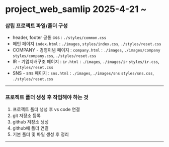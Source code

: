 # project_web_samlip 2025-4-21 ~
### 삼립 프로젝트 파일/폴더 구성
* header, footer 공통 css : `./styles/common.css`
* 메인 페이지 `index.html` : `./images`, `styles/index.css`, `./styles/reset.css`
* COMPANY - 경영이념 페이지 : `company.html` :  `./images`, `./images/company` `styles/company.css`, `./styles/reset.css`
* IR - 기업지배구조 페이지 : `ir.html` :  `./images`, `./images/ir` `styles/ir.css`, `./styles/reset.css`
* SNS - sns 페이지 :  `sns.html` :  `./images`, `./images/sns` `styles/sns.css`, `./styles/reset.css`


-----


### 프로젝트 폴더 생성 후 작업해야 하는 것
1. 프로젝트 폴더 생성 후 vs code 연결
2. git 저장소 등록
3. github 저장소 생성
4. github에 폴더 연결
5. 기본 폴더 및 파일 생성 후 정리


-----

###